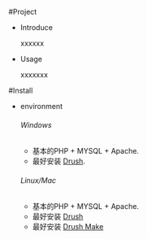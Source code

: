 #Project
   *  Introduce

      xxxxxx 
   * Usage

      xxxxxxx

#Install
  * environment
    ###### Windows

     *  基本的PHP + MYSQL + Apache.
     *  最好安装 [Drush](http://drush.ws/drush_windows_installer).

    ###### Linux/Mac

     *  基本的PHP + MYSQL + Apache.
     *  最好安装 [Drush](http://drupalcode.org/project/drush.git/blob/HEAD:/README.txt)
     *  最好安装 [Drush Make](http://drupalcode.org/project/drush_make.git/blob_plain/refs/heads/6.x-2.x:/INSTALL.txt)
